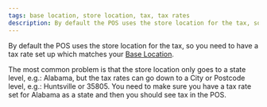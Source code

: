 ```yaml
---
tags: base location, store location, tax, tax rates
description: By default the POS uses the store location for the tax, so you need to have a tax rate set up which matches your Base Location.
---
```


By default the POS uses the store location for the tax, so you need to have a tax rate set up which matches your [Base Location](http://docs.woothemes.com/document/configuring-woocommerce-settings/#section-1). 

The most common problem is that the store location only goes to a state level, e.g.: Alabama, but the tax rates can go down to a City or Postcode level, e.g.: Huntsville or 35805. You need to make sure you have a tax rate set for Alabama as a state and then you should see tax in the POS.